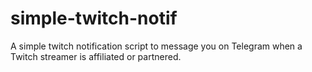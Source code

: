 # simple-twitch-notif
A simple twitch notification script to message you on Telegram when a Twitch streamer is affiliated or partnered.
